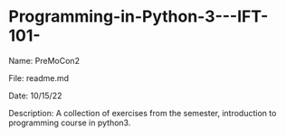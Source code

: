 # Programming-in-Python-3---IFT-101-

Name: PreMoCon2

File: readme.md

Date: 10/15/22

Description: A collection of exercises from the semester, introduction to programming course in python3.
